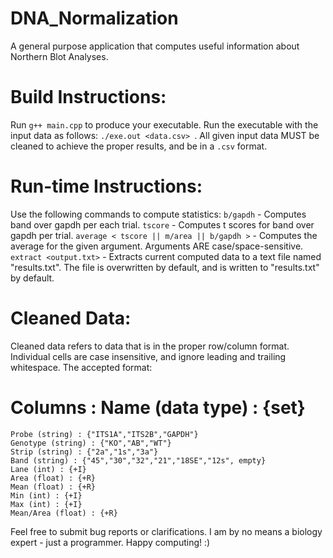 # DNA_Normalization
A general purpose application that computes useful information about Northern Blot Analyses.

# Build Instructions:
Run `g++ main.cpp` to produce your executable. 
Run the executable with the input data as follows: `./exe.out <data.csv> `. All given input data MUST be cleaned to achieve the proper results, and be in a `.csv` format. 

# Run-time Instructions: 

Use the following commands to compute statistics:
  `b/gapdh` - Computes band over gapdh per each trial.
  `tscore` - Computes t scores for band over gapdh per trial.
  `average < tscore || m/area || b/gapdh >` - Computes the average for the given argument. Arguments ARE case/space-sensitive.
  `extract <output.txt>` - Extracts current computed data to a text file named "results.txt". The file is overwritten by default, and is written to "results.txt" by default.

# Cleaned Data:

Cleaned data refers to data that is in the proper row/column format. Individual cells are case insensitive, and ignore leading and trailing whitespace. The accepted format: 

  # Columns : Name (data type) : {set}
    Probe (string) : {"ITS1A","ITS2B","GAPDH"}
    Genotype (string) : {"KO","AB","WT"}
    Strip (string) : {"2a","1s","3a"}
    Band (string) : {"45","30","32","21","18SE","12s", empty}
    Lane (int) : {+I}
    Area (float) : {+R}
    Mean (float) : {+R}
    Min (int) : {+I}
    Max (int) : {+I} 
    Mean/Area (float) : {+R}
    
Feel free to submit bug reports or clarifications. I am by no means a biology expert - just a programmer. Happy computing! :)

